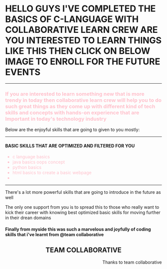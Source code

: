 # HELLO GUYS I'VE COMPLETED THE BASICS OF C-LANGUAGE WITH COLLABORATIVE LEARN CREW ARE YOU INTERESTED TO LEARN THINGS LIKE THIS THEN CLICK ON BELOW IMAGE TO ENROLL FOR THE FUTURE EVENTS
<hr>
<h3 style="color:pink">If you are interested to learn something new that is more trendy in today then collaborative learn crew will help you to do such great things as they come up with different kind of tech skills and concepts with hands-on experience that are Important in today's technology industry </h3>
<p>Below are the enjoyful skills that are going to given to you mostly:</p>
<hr>
<h4>BASIC SKILLS THAT ARE OPTIMIZED AND FILTERED FOR YOU</h4> 
<ul style="color:pink">
  <li>c language basics</li>
  <li>java basics oops concept</li>
  <li>python basics</li>
  <li>html basics to create a basic webpage</li>
  <li></li>
 </ul>
 <hr>
 <p>There's a lot more powerful skills that are going to introduce in the future as well</p>
 </h3>The only one support from you is to spread this to those who really want to kick their career with knowing best optimized basic skills for moving further in their drean domains</h3>
 <h4>Finally from myside this was such a marvelous and joyfully of coding skills that i've learnt from @team collaborative</h4>
 <h2 style="text-align:center">TEAM COLLABORATIVE</h2>
 <p style="text-align:right">Thanks to team collaborative</p>
 
